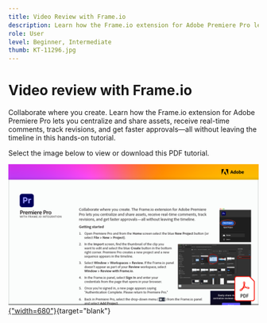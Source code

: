 ```yaml
---
title: Video Review with Frame.io
description: Learn how the Frame.io extension for Adobe Premiere Pro lets you centralize and share assets, receive real-time comments, track revisions, and get faster approvals—all without leaving the timeline
role: User
level: Beginner, Intermediate
thumb: KT-11296.jpg
---
```

# Video review with Frame.io

Collaborate where you create. Learn how the Frame.io extension for Adobe Premiere Pro lets you centralize and share assets, receive real-time comments, track revisions, and get faster approvals—all without leaving the timeline in this hands-on tutorial.

Select the image below to view or download this PDF tutorial.

[![First page image of tutorial](assets/Videoreviewwithframe.png){"width=680"}](assets/Video-review-with-Frame.io.pdf){target="blank"}